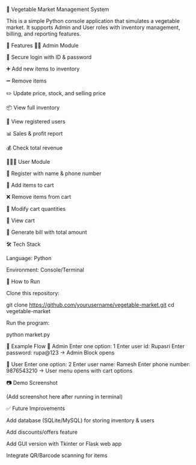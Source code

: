 🥦 Vegetable Market Management System

This is a simple Python console application that simulates a vegetable market.
It supports Admin and User roles with inventory management, billing, and reporting features.

🚀 Features
👩‍💼 Admin Module

🔑 Secure login with ID & password

➕ Add new items to inventory

➖ Remove items

✏️ Update price, stock, and selling price

📦 View full inventory

👥 View registered users

📊 Sales & profit report

💰 Check total revenue

👨‍👩‍👧 User Module

📝 Register with name & phone number

🛒 Add items to cart

❌ Remove items from cart

🔄 Modify cart quantities

👀 View cart

🧾 Generate bill with total amount

🛠️ Tech Stack

Language: Python

Environment: Console/Terminal

📌 How to Run

Clone this repository:

git clone https://github.com/yourusername/vegetable-market.git
cd vegetable-market


Run the program:

python market.py

📖 Example Flow
🔑 Admin
Enter one option: 1
Enter user id: Rupasri
Enter password: rupa@123
-> Admin Block opens

👤 User
Enter one option: 2
Enter user name: Ramesh
Enter phone number: 9876543210
-> User menu opens with cart options

📷 Demo Screenshot

(Add screenshot here after running in terminal)

✅ Future Improvements

Add database (SQLite/MySQL) for storing inventory & users

Add discounts/offers feature

Add GUI version with Tkinter or Flask web app

Integrate QR/Barcode scanning for items
